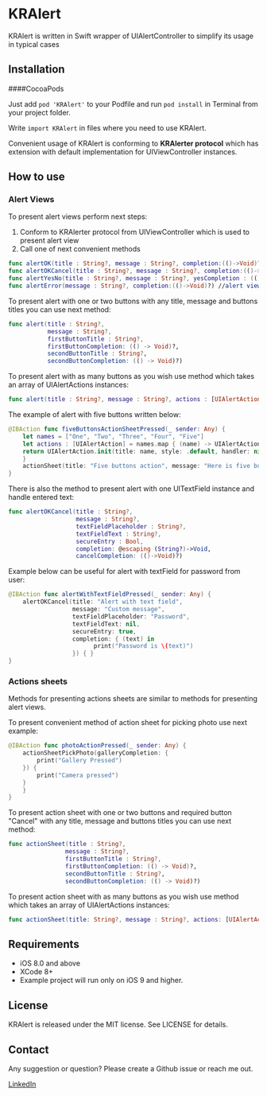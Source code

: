 KRAlert
===============

KRAlert is written in Swift wrapper of UIAlertController to simplify its usage in typical cases


## Installation
####CocoaPods

Just add `pod 'KRAlert'` to your Podfile and run `pod install` in Terminal from your project folder.

Write `import KRAlert` in files where you need to use KRAlert. 

Convenient usage of KRAlert is conforming to **KRAlerter protocol** which has extension with default implementation for UIViewController instances.

## How to use

### Alert Views

To present alert views perform next steps:
1) Conform to KRAlerter protocol from UIViewController which is used to present alert view
2) Call one of next convenient methods

```swift
func alertOK(title : String?, message : String?, completion:(()->Void)?) // alert with custom title, message and one button with name "OK".
func alertOKCancel(title : String?, message : String?, completion:(()->Void)?) //alert view with custom title, message and two buttons with name "OK" and "Cancel". Completion block is called if "OK" button pressed
func alertYesNo(title : String?, message : String?, yesCompletion : (()->Void)?, noCompletion:(()->Void)?) //alert view with custom title, message and two buttons with name "YES" and "NO". 
func alertError(message : String?, completion:(()->Void)?) //alert view with title "ERROR", custom message and "OK" Button
```
To present alert with one or two buttons with any title, message and buttons titles you can use next method:
```swift
func alert(title : String?, 
           message : String?,
           firstButtonTitle : String?, 
           firstButtonCompletion: (() -> Void)?, 
           secondButtonTitle : String?, 
           secondButtonCompletion: (() -> Void)?)
```

To present alert with as many buttons as you wish use method which takes an array of UIAlertActions instances:
```swift
func alert(title : String?, message : String?, actions : [UIAlertAction]?)
```
The example of alert with five buttons written below:
```swift
@IBAction func fiveButtonsActionSheetPressed(_ sender: Any) {
    let names = ["One", "Two", "Three", "Four", "Five"]
    let actions : [UIAlertAction] = names.map { (name) -> UIAlertAction in
    return UIAlertAction.init(title: name, style: .default, handler: nil)
    }
    actionSheet(title: "Five buttons action", message: "Here is five buttons", actions: actions) // method of self
}

```
There is also the method to present alert with one UITextField instance and handle entered text:
```swift
func alertOKCancel(title : String?, 
                   message : String?, 
                   textFieldPlaceholder : String?, 
                   textFieldText : String?, 
                   secureEntry : Bool, 
                   completion: @escaping (String?)->Void,  
                   cancelCompletion: (()->Void)?)
```
Example below can be useful for alert with textField for password from user:
```swift
@IBAction func alertWithTextFieldPressed(_ sender: Any) {
    alertOKCancel(title: "Alert with text field", 
                  message: "Custom message", 
                  textFieldPlaceholder: "Password", 
                  textFieldText: nil, 
                  secureEntry: true, 
                  completion: { (text) in
                        print("Password is \(text)")
                  }) { }
}
```

### Actions sheets
Methods for presenting actions sheets are similar to methods for presenting alert views.

To present convenient method of action sheet for picking photo use next example:
```swift
@IBAction func photoActionPressed(_ sender: Any) {
    actionSheetPickPhoto(galleryCompletion: {
        print("Gallery Pressed")
    }) { 
        print("Camera pressed")
    }
    }
}
```
To present action sheet with one or two buttons and required button "Cancel" with any title, message and buttons titles you can use next method:
```swift
func actionSheet(title : String?, 
                message : String?, 
                firstButtonTitle : String?, 
                firstButtonCompletion: (() -> Void)?, 
                secondButtonTitle : String?, 
                secondButtonCompletion: (() -> Void)?)
```

To present action sheet with as many buttons as you wish use method which takes an array of UIAlertActions instances:
```swift
func actionSheet(title: String?, message : String?, actions: [UIAlertAction]?)
```

## Requirements

* iOS 8.0 and above
* XCode 8+
* Example project will run only on iOS 9 and higher.

## License

KRAlert is released under the MIT license. See LICENSE for details.

## Contact

Any suggestion or question? Please create a Github issue or reach me out.

[LinkedIn](https://www.linkedin.com/in/julian-drapaylo)
